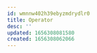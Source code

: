 ```yaml
---
id: wmnnw402h39ebyzmdrydlr0
title: Operator
desc: ''
updated: 1656308081580
created: 1656308062066
---
```


